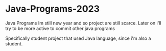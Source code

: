 # Java-Programs-2023

Java Programs
Im still new year and so project are still scarce.
 Later on i'll try to be more active to commit other java programs
 
 Specifically student project that used Java language, since i'm also a student.
